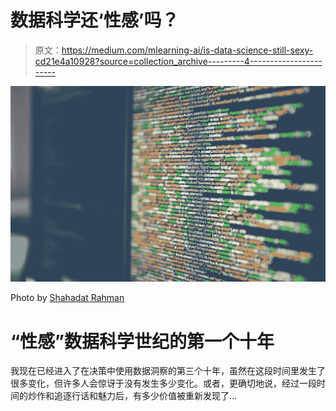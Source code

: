 # 数据科学还‘性感’吗？

> 原文：<https://medium.com/mlearning-ai/is-data-science-still-sexy-cd21e4a10928?source=collection_archive---------4----------------------->

![](img/817819a0afae86a865bd4c9426a5c845.png)

Photo by [Shahadat Rahman](https://unsplash.com/s/photos/data?utm_source=unsplash&utm_medium=referral&utm_content=creditCopyText)

# “性感”数据科学世纪的第一个十年

我现在已经进入了在决策中使用数据洞察的第三个十年，虽然在这段时间里发生了很多变化，但许多人会惊讶于没有发生多少变化。或者，更确切地说，经过一段时间的炒作和追逐行话和魅力后，有多少价值被重新发现了…